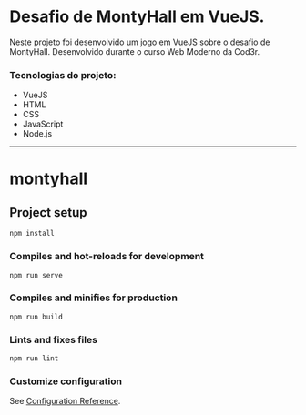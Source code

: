 # Desafio de MontyHall em VueJS. 

Neste projeto foi desenvolvido um jogo em VueJS sobre o desafio de MontyHall. Desenvolvido durante o curso Web Moderno da Cod3r.

### Tecnologias do projeto: 

* VueJS
* HTML
* CSS
* JavaScript
* Node.js


***

# montyhall

## Project setup
```
npm install
```

### Compiles and hot-reloads for development
```
npm run serve
```

### Compiles and minifies for production
```
npm run build
```

### Lints and fixes files
```
npm run lint
```

### Customize configuration
See [Configuration Reference](https://cli.vuejs.org/config/).
